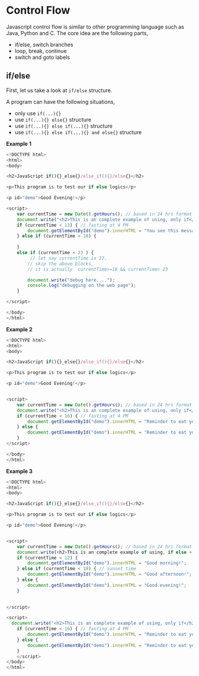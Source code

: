 # Control Flow

Javascript control flow is similar to other programming language such as Java, Python and C. The core idea are the following parts,

* if/else, switch branches
* loop, break, continue
* switch and goto labels

## if/else

First, let us take a look at `if/else` structure.

A program can have the following situations,

* only use `if(...){}`
* use `if(...){} else{}` structure
* use `if(...){} else if(...){}` structure
* use `if(...){} else if(...){} and else{}` structure

**Example 1**

```javascript
<!DOCTYPE html>
<html>
<body>

<h2>JavaScript if(){}_else{}/else_if(){}/else{}</h2>

<p>This program is to test our if else logics</p>

<p id="demo">Good Evening!</p>

<script>
    var currentTime = new Date().getHours(); // based in 24 hrs format
    document.write("<h2>This is an complete example of using, only if</h2>");
    if (currentTime < 13) { // fasting at 4 PM
        document.getElementById("demo").innerHTML = "You see this message";
    } else if (currentTime < 18) {
       
    }
    else if (currentTime < 23 ) {
         // let say currentTime is 22.
        // skip the above blocks,
        // it is actually  currentTime>=18 && currentTime< 23

        document.write("debug here....");
        console.log("debugging on the web page");
    }

</script>

</body>
</html>
```

**Example 2**

```javascript
<!DOCTYPE html>
<html>
<body>

<h2>JavaScript if(){}_else{}/else_if(){}/else{}</h2>

<p>This program is to test our if else logics</p>

<p id="demo">Good Evening!</p>


<script>
    var currentTime = new Date().getHours(); // based in 24 hrs format
    document.write("<h2>This is an complete example of using, only if</h2>");
    if (currentTime < 16) { // fasting at 4 PM
        document.getElementById("demo").innerHTML = "Reminder to eat your brunch!!";
    } else {
        document.getElementById("demo").innerHTML = "Reminder to eat your dinner!!";
    }
</script>

</body>
</html>
```

**Example 3**

```javascript
<!DOCTYPE html>
<html>
<body>

<h2>JavaScript if(){}_else{}/else_if(){}/else{}</h2>

<p>This program is to test our if else logics</p>

<p id="demo">Good Evening!</p>


<script>
    var currentTime = new Date().getHours(); // based in 24 hrs format
    document.write(<h2>This is an complete example of using, if else + else if + else</h2>);
    if (currentTime < 12) {
        document.getElementById("demo").innerHTML = "Good morning!";
    } else if (currentTime < 18) { // sunset time
        document.getElementById("demo").innerHTML = "Good afternoon!";
    } else {
        document.getElementById("demo").innerHTML = "Good evening!";
    }

  
</script>

<script>
  document.write("<h2>This is an complete example of using, only if</h2>");
    if (currentTime < 16) { // fasting at 4 PM
        document.getElementById("demo").innerHTML = "Reminder to eat your brunch!!";
    } else {
        document.getElementById("demo").innerHTML = "Reminder to eat your dinner!!";
    }
    </script>
</body>
</html>
```

